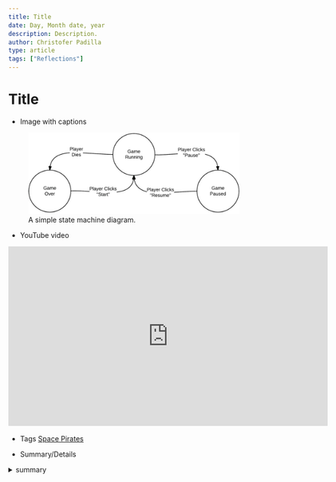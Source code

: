 ```yaml
---
title: Title
date: Day, Month date, year
description: Description.
author: Christofer Padilla
type: article
tags: ["Reflections"]
---
```


# Title

* Image with captions
<figure>
  <img
  src="/images/statemachine.png"
  alt="A simple state machine diagram.">
  <figcaption>A simple state machine diagram.</figcaption>
</figure>

* YouTube video
<iframe width="640" height="360" src="https://www.youtube.com/embed/jdA_iGOkqxw" frameborder="0" allow="accelerometer; autoplay; clipboard-write; encrypted-media; gyroscope; picture-in-picture" allowfullscreen></iframe>

* Tags
[Space Pirates](/tags.md#Space%20Pirates)

* Summary/Details
<details>
  <summary>
    summary
  </summary>
  details
</details>

<TagLinks />

<Comments />
